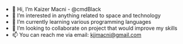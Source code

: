 - 👋 Hi, I’m Kaizer Macni - @cmdBlack
- 👀 I’m interested in anything related to space and technology
- 🌱 I’m currently learning various programming languages
- 💞️ I’m looking to collaborate on project that would improve my skills
- 📫 You can reach me via email: kjjmacni@gmail.com

<!---
cmdBlack/cmdBlack is a ✨ special ✨ repository because its `README.md` (this file) appears on your GitHub profile.
You can click the Preview link to take a look at your changes.
--->
